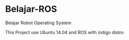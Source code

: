 # Belajar-ROS
Belajar Robot Operating System

This Project use Ubuntu 14.04 and ROS with indigo distro
